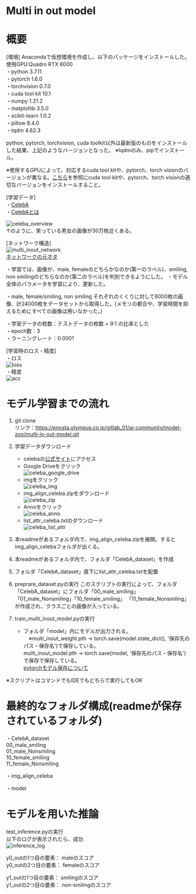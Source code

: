 # Multi in out model

# 概要
[環境]
Anacondaで仮想環境を作成し、以下のパッケージをインストールした。
使用GPU:Quadro RTX 6000  
・python 3.7.11  
・pytorch 1.6.0  
・torchvision 0.7.0  
・cuda tool kit 10.1  
・numpy 1.21.2  
・matplotlib 3.5.0  
・scikit-learn 1.0.2  
・pillow 8.4.0  
・tqdm 4.62.3  

python, pytorch, torchvision, cuda toolkit以外は最新版のものをインストールした結果、上記のようなバージョンとなった。
※tqdmのみ、pipでインストール。

※使用するGPUによって、対応するcuda tool kitや、pytorch、torch visionのバージョンが異なる。[こちら](https://pytorch.org/get-started/previous-versions/)を参照にcuda tool kitや、pytorch、torch visionの適切なバージョンをインストールすること。

[学習データ]  
・[CelebA](http://mmlab.ie.cuhk.edu.hk/projects/CelebA.html)  
・[CelebAとは](http://cedro3.com/ai/celeba-dataset-attribute/)

![celeba_overview](https://user-images.githubusercontent.com/80863816/156318009-733d02b1-4027-4bcb-9438-a6607b34e0c5.PNG)  
↑のように、笑っている男女の画像が30万枚近くある。

[ネットワーク構造]  
![multi_inout_network](https://user-images.githubusercontent.com/80863816/156318015-6f4096a6-8dfc-4809-9c08-2236d7123adb.PNG)   
[ネットワークの元ネタ](https://dajiro.com/entry/2020/06/27/160255)

・学習では、画像が、male, femaleのどちらかなのか(第一のラベル)、smiling, non smilingのどちらなのか(第二のラベル)を判別できるようにした。
・モデル全体のパラメータを学習により、更新した。

・male, female/smiling, non smiling それぞれのくくりに対して6000枚の画像、計24000枚をデータセットから取得した。(メモリの都合や、学習時間を抑えるためにすべての画像は用いなかった。)

・学習データの枚数：テストデータの枚数 = 9:1 の比率とした  
・epoch数：3  
・ラーニングレート：0.0001

[学習時のロス・精度]   
・ロス     
![loss](https://user-images.githubusercontent.com/80863816/156318018-d3698a64-7fc8-48be-9e48-ede1326cbcb1.png)   
・精度   
![acc](https://user-images.githubusercontent.com/80863816/156318005-aff1b6ad-b3be-4252-b1b1-0f0cb54d3a7b.png) 

# モデル学習までの流れ
1. git clone  
   リンク：https://enosta.olympus.co.jp/gitlab_01/ai-community/model-zoo/multi-in-out-model.git
2. 学習データダウンロード
   - celebaの[公式サイト](http://mmlab.ie.cuhk.edu.hk/projects/CelebA.html)にアクセス  
   - Google Driveをクリック  
   ![celeba_google_drive](/uploads/0e9d642230c17ca4b305500f246878c1/celeba_google_drive.PNG)  
   - imgをクリック  
   ![celeba_img](https://user-images.githubusercontent.com/80863816/156318958-99702ed0-1aaa-4600-9864-90c1fae2db24.PNG)  
   - img_align_celeba.zipをダウンロード  
   ![celeba_zip](https://user-images.githubusercontent.com/80863816/156318966-eeb01ce5-158b-41e8-8b1a-51ee19705562.PNG)  
   - Annoをクリック  
   ![celeba_anno](https://user-images.githubusercontent.com/80863816/156318967-0067d57d-1117-4f8e-91e9-2582a729e7cf.PNG)  
   - list_attr_celeba.txtのダウンロード  
   ![celeba_list_attr](https://user-images.githubusercontent.com/80863816/156318963-c0172936-8a24-4f1b-8ae5-ef4ffc2e0d86.PNG)

3. 本readmeがあるフォルダ内で、img_align_celeba.zipを展開。するとimg_align_celebaフォルダが出くる。
4. 本readmeがあるフォルダ内で、フォルダ「CelebA_dataset」を作成
5. フォルダ「CelebA_dataset」直下にlist_attr_celeba.txtを配置
6. preprare_dataset.pyの実行
   このスクリプトの実行によって、フォルダ「CelebA_dataset」にフォルダ「00_male_smiling」「01_male_Nonsmiling」「10_female_smiling」
   「11_female_Nonsmiling」が作成され、クラスごとの画像が入っている。
7. train_multi_inout_model.pyの実行  
   - フォルダ「model」内にモデルが出力される。  
   　※multi_inout_weight.pth → torch.save(model.state_dict(), '保存先のパス・保存名')で保存している。  
       multi_inout_model.pth → torch.save(model, '保存先のパス・保存名')で保存で保存している。  
       [pytorchモデル保存について](https://takaherox.hatenablog.com/entry/2021/01/09/230332)

※スクリプトはコマンドでもIDEでもどちらで実行してもOK   

   # 最終的なフォルダ構成(readmeが保存されているフォルダ)

   ・CelebA_dataset  
     00_male_smiling  
     01_male_Nonsmiling  
     10_female_smiling  
     11_female_Nonsmiling  

   ・img_align_celeba   
   
   ・model

   # モデルを用いた推論
   test_inference.pyの実行   
   以下のログが表示されたら、成功   
   ![inference_log](https://user-images.githubusercontent.com/80863816/156318013-a4c16837-5f0b-4d1c-be59-6c96d2b50c24.PNG)
   
   y0_outの1つ目の要素： maleのスコア   
   y0_outの2つ目の要素： femaleのスコア   

   y1_outの1つ目の要素： smilingのスコア   
   y1_outの2つ目の要素： non-smilingのスコア   



